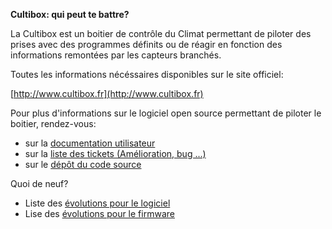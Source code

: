 **Cultibox: qui peut te battre?**

La Cultibox est un boitier de contrôle du Climat permettant de piloter des prises 
avec des programmes définits ou de réagir en fonction des informations remontées
par les capteurs branchés.

Toutes les informations nécéssaires disponibles sur le site officiel:


 [http://www.cultibox.fr](http://www.cultibox.fr)

Pour plus d'informations sur le logiciel open source permettant de piloter le boitier, 
rendez-vous:

 * sur la [documentation utilisateur](www.github.com) 
 * sur la [liste des tickets (Amélioration, bug ...)](www.github.com)
 * sur le [dépôt du code source](www.github.com)


Quoi de neuf?
 * Liste des [évolutions pour le logiciel](www.github.com)
 * Lise des [évolutions pour le firmware](www.github.com)

